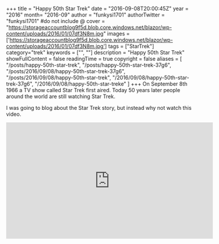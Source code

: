 +++
title = "Happy 50th Star Trek"
date = "2016-09-08T20:00:45Z"
year = "2016"
month= "2016-09"
author = "funkysi1701"
authorTwitter = "funkysi1701" #do not include @
cover = "https://storageaccountblog9f5d.blob.core.windows.net/blazor/wp-content/uploads/2016/01/07df3N8m.jpg"
images = ['https://storageaccountblog9f5d.blob.core.windows.net/blazor/wp-content/uploads/2016/01/07df3N8m.jpg']
tags = ["StarTrek"]
category="trek"
keywords = ["", ""]
description =  "Happy 50th Star Trek"
showFullContent = false
readingTime = true
copyright = false
aliases = [
    "/posts/happy-50th-star-trek",
    "/posts/happy-50th-star-trek-37g6",
    "/posts/2016/09/08/happy-50th-star-trek-37g6",
    "/posts/2016/09/08/happy-50th-star-trek",
    "/2016/09/08/happy-50th-star-trek-37g6",
    "/2016/09/08/happy-50th-star-treke"
]
+++
On September 8th 1966 a TV show called Star Trek first aired. Today 50 years later people around the world are still watching Star Trek.

I was going to blog about the Star Trek story, but instead why not watch this video.

<iframe width="560" height="315" src="https://www.youtube.com/embed/Bzi6CmUDabQ" title="YouTube video player" frameborder="0" allow="accelerometer; autoplay; clipboard-write; encrypted-media; gyroscope; picture-in-picture" allowfullscreen></iframe>